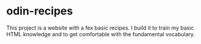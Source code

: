 # odin-recipes

This project is a website with a fex basic recipes. I build it to train my basic HTML knowledge and to get comfortable with the fundamental vocabulary.
